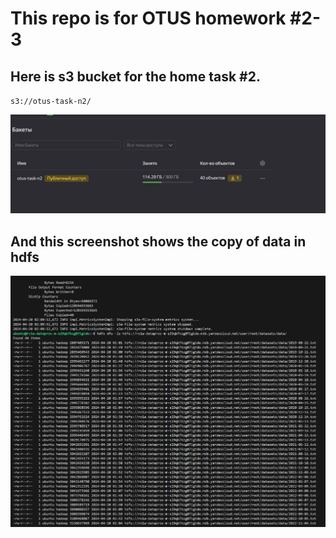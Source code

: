 # This repo is for OTUS homework #2-3

## Here is s3 bucket for the home task #2.
`s3://otus-task-n2/`

![S3 Bucket](/static/screenshots/s3bucket.JPG)

## And this screenshot shows the copy of data in hdfs 
![data it hdfs](/static/screenshots/hdfs-data.JPG)
